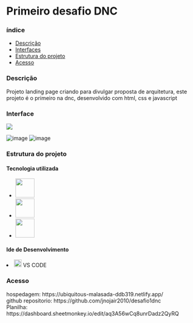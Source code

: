 
<h1>Primeiro desafio DNC</h1>

<h3>índice</h3>
<ul>
<a href="#descricao"> <li>Descrição</li></a>
<a href="#descricao"> <li>Interfaces</li></a>
<a href="#descricao"> <li>Estrutura do projeto</li></a>
<a href="#descricao"> <li>Acesso</li></a>
</ul>

<h3>Descrição</h3>
<p>Projeto landing page criando para divulgar proposta de arquitetura, este projeto é o primeiro na dnc, desenvolvido com html, css e javascript </p>
<h3>Interface</h3>
<img src="https://github-production-user-asset-6210df.s3.amazonaws.com/19231998/339331643-12ff1d5a-f614-41a8-bd0b-6ae741d826b9.png?X-Amz-Algorithm=AWS4-HMAC-SHA256&X-Amz-Credential=AKIAVCODYLSA53PQK4ZA%2F20240613%2Fus-east-1%2Fs3%2Faws4_request&X-Amz-Date=20240613T105526Z&X-Amz-Expires=300&X-Amz-Signature=b5b4cbc03c1e56b44ef26e1f6a9b4846c19ec1b16beb2ee23c812173ab221c7b&X-Amz-SignedHeaders=host&actor_id=19231998&key_id=0&repo_id=813891134"/>

![image](https://github.com/jnojair2010/desafio1dnc/assets/19231998/c69869d6-ab61-4274-adee-b857262b01b6)
![image](https://github.com/jnojair2010/desafio1dnc/assets/19231998/f66f55b9-49a6-4916-9681-9b3a2c439b86)

<h3 dir="auto">Estrutura do projeto</h3>
<h4>Tecnologia utilizada</h4>
<ul >
  <li> <img width="50px" hegth="50px" src="https://github-production-user-asset-6210df.s3.amazonaws.com/19231998/339333493-16185d23-5f87-43d4-b391-19e0f35d787d.png?X-Amz-Algorithm=AWS4-HMAC-SHA256&X-Amz-Credential=AKIAVCODYLSA53PQK4ZA%2F20240613%2Fus-east-1%2Fs3%2Faws4_request&X-Amz-Date=20240613T110253Z&X-Amz-Expires=300&X-Amz-Signature=13e63514d2a6a09e051b99a35bb1639ad211f1cd918961077bab1581fb243457&X-Amz-SignedHeaders=host&actor_id=19231998&key_id=0&repo_id=813891134" /></li>
  <li><img width="50px" hegth="50px" src="https://github-production-user-asset-6210df.s3.amazonaws.com/19231998/339333734-2a09bc4f-b86a-4dcd-9a6f-8cedc247fde8.png?X-Amz-Algorithm=AWS4-HMAC-SHA256&X-Amz-Credential=AKIAVCODYLSA53PQK4ZA%2F20240613%2Fus-east-1%2Fs3%2Faws4_request&X-Amz-Date=20240613T110415Z&X-Amz-Expires=300&X-Amz-Signature=0cf3b8ac6de7020ffe774f8f7f335b8e5dc7194e534c96e40181e081c5b97477&X-Amz-SignedHeaders=host&actor_id=19231998&key_id=0&repo_id=813891134"/></li>
  <li> <img width="50px" hegth="50px" src="https://github-production-user-asset-6210df.s3.amazonaws.com/19231998/339335365-6ae89ff6-f2da-49ab-8424-06c6c843761e.png?X-Amz-Algorithm=AWS4-HMAC-SHA256&X-Amz-Credential=AKIAVCODYLSA53PQK4ZA%2F20240613%2Fus-east-1%2Fs3%2Faws4_request&X-Amz-Date=20240613T110842Z&X-Amz-Expires=300&X-Amz-Signature=961c63b002411791268a7f145f5dbf556985f67df1a8dfff8dd1e0cc6d2c97e7&X-Amz-SignedHeaders=host&actor_id=19231998&key_id=0&repo_id=813891134" /> </li>
</ul>

<h4>Ide de Desenvolvimento</h4>
<li><img width="20px" hegth="20px" src="https://github-production-user-asset-6210df.s3.amazonaws.com/19231998/339338644-da178413-a700-45c4-8461-c6849eca621c.png?X-Amz-Algorithm=AWS4-HMAC-SHA256&X-Amz-Credential=AKIAVCODYLSA53PQK4ZA%2F20240613%2Fus-east-1%2Fs3%2Faws4_request&X-Amz-Date=20240613T112105Z&X-Amz-Expires=300&X-Amz-Signature=99214c4af7b87faa3235c8bbececc68b8ae7c669de62e827d43d533d26c3f66e&X-Amz-SignedHeaders=host&actor_id=19231998&key_id=0&repo_id=813891134" /> VS CODE</li>


<h3>Acesso</h3>
hospedagem: https://ubiquitous-malasada-ddb319.netlify.app/ <br>
github repositorio: https://github.com/jnojair2010/desafio1dnc  <br>
Planilha: https://dashboard.sheetmonkey.io/edit/aq3A56wCq8unrDadz2QyRQ
